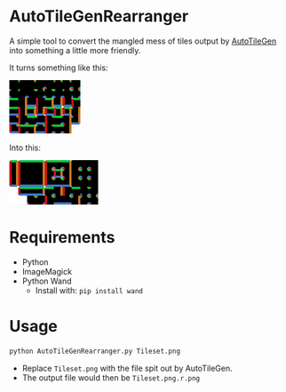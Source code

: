 AutoTileGenRearranger
=====================

A simple tool to convert the mangled mess of tiles output by [AutoTileGen](http://autotilegen.com/) into something a little more friendly.

It turns something like this:

![Sample AutoTileGen Output](https://raw.githubusercontent.com/FuzzyWuzzie/AutoTileGenRearranger/master/Tileset.png "Sample AutoTileGen Output")

Into this:

![Human-Friendly Version](https://raw.githubusercontent.com/FuzzyWuzzie/AutoTileGenRearranger/master/Tileset.png.r.png "Human-Friendly Version")

Requirements
============

* Python
* ImageMagick
* Python Wand
    - Install with: `pip install wand`

Usage
=====

```bash
python AutoTileGenRearranger.py Tileset.png
```

* Replace `Tileset.png` with the file spit out by AutoTileGen.
* The output file would then be `Tileset.png.r.png`
